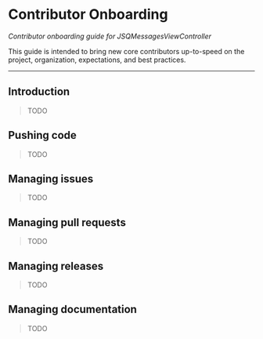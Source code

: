 # Contributor Onboarding

*Contributor onboarding guide for JSQMessagesViewController*

This guide is intended to bring new core contributors up-to-speed on the project, organization, expectations, and best practices.

-------------------------

## Introduction

> TODO

## Pushing code

> TODO

## Managing issues

> TODO

## Managing pull requests

> TODO

## Managing releases

> TODO

## Managing documentation

> TODO
